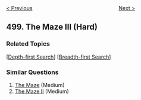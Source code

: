 <!--|This file generated by command(leetcode description); DO NOT EDIT.    |-->
<!--+----------------------------------------------------------------------+-->
<!--|@author    Openset <openset.wang@gmail.com>                           |-->
<!--|@link      https://github.com/openset                                 |-->
<!--|@home      https://github.com/openset/leetcode                        |-->
<!--+----------------------------------------------------------------------+-->

[< Previous](https://github.com/openset/leetcode/tree/master/problems/diagonal-traverse "Diagonal Traverse")
　　　　　　　　　　　　　　　　
[Next >](https://github.com/openset/leetcode/tree/master/problems/keyboard-row "Keyboard Row")

## 499. The Maze III (Hard)



### Related Topics
  [[Depth-first Search](https://github.com/openset/leetcode/tree/master/tag/depth-first-search/README.md)]
  [[Breadth-first Search](https://github.com/openset/leetcode/tree/master/tag/breadth-first-search/README.md)]

### Similar Questions
  1. [The Maze](https://github.com/openset/leetcode/tree/master/problems/the-maze) (Medium)
  1. [The Maze II](https://github.com/openset/leetcode/tree/master/problems/the-maze-ii) (Medium)
